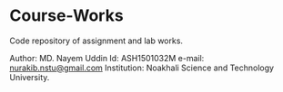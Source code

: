 # Course-Works
Code repository of assignment and lab works. 


Author: MD. Nayem Uddin
Id: ASH1501032M
e-mail: nurakib.nstu@gmail.com
Institution: Noakhali Science and Technology University.
